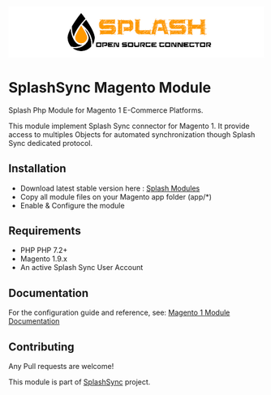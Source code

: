 
[![N|Solid](https://github.com/SplashSync/Php-Core/raw/master/img/github.jpg)](https://www.splashsync.com)

# SplashSync Magento Module

Splash Php Module for Magento 1 E-Commerce Platforms.

This module implement Splash Sync connector for Magento 1. It provide access to multiples Objects for automated synchronization though Splash Sync dedicated protocol.

## Installation

* Download latest stable version here : [Splash Modules](http://www.splashsync.com/en/modules/)
* Copy all module files on your Magento app folder (app/*) 
* Enable & Configure the module

## Requirements

* PHP PHP 7.2+
* Magento 1.9.x
* An active Splash Sync User Account

## Documentation

For the configuration guide and reference, see: [Magento 1 Module Documentation](https://splashsync.github.io/Magento1)

## Contributing

Any Pull requests are welcome! 

This module is part of [SplashSync](http://www.splashsync.com) project.
